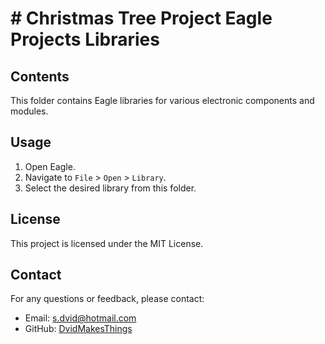 # # Christmas Tree Project Eagle Projects Libraries

## Contents
This folder contains Eagle libraries for various electronic components and modules.

## Usage
1. Open Eagle.
2. Navigate to `File` > `Open` > `Library`.
3. Select the desired library from this folder.

## License
This project is licensed under the MIT License.

## Contact
For any questions or feedback, please contact:
- Email: [s.dvid@hotmail.com](mailto:s.dvid@hotmail.com)
- GitHub: [DvidMakesThings](https://github.com/DvidMakesThings)
